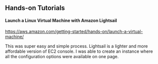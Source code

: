 ## Hands-on Tutorials 

#### Launch a Linux Virtual Machine with Amazon Lightsail

https://aws.amazon.com/getting-started/hands-on/launch-a-virtual-machine/

This was super easy and simple process. Lightsail is a lighter and more affordable version of EC2 console. I was able to create an instance where all the configuration options were available on one page. 

